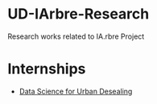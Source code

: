 # UD-IArbre-Research
Research works related to IA.rbre Project

# Internships
- [Data Science for Urban Desealing]([https://github.com/VCityTeam/UD-IArbre-Research/tree/master/desealing)
